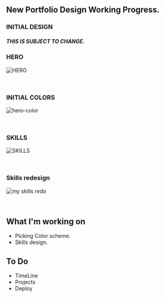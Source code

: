 ## New Portfolio Design Working Progress.

### INITIAL DESIGN
##### THIS IS SUBJECT TO CHANGE.

### HERO
![HERO](https://user-images.githubusercontent.com/78625404/175797732-b73cd0a7-e85e-48b7-a91a-3df4c11378d4.png)

<br/>

### INITIAL COLORS
![hero-color](https://user-images.githubusercontent.com/78625404/175824975-3344bc43-b895-4156-bb1c-7115a8212aeb.png)

<br />

### SKILLS
![SKILLS](https://user-images.githubusercontent.com/78625404/175797768-f7c2fe94-a36f-45ff-8466-1d76a09f1741.png)

<br />

### Skills redesign
![my skills redo](https://user-images.githubusercontent.com/78625404/175847163-11ba9788-ce3a-4fed-b064-0414ed9193ca.png)

<br />





## What I'm working on
* Picking Color scheme.
* Skills design.

## To Do
* TimeLine
* Projects
* Deploy
